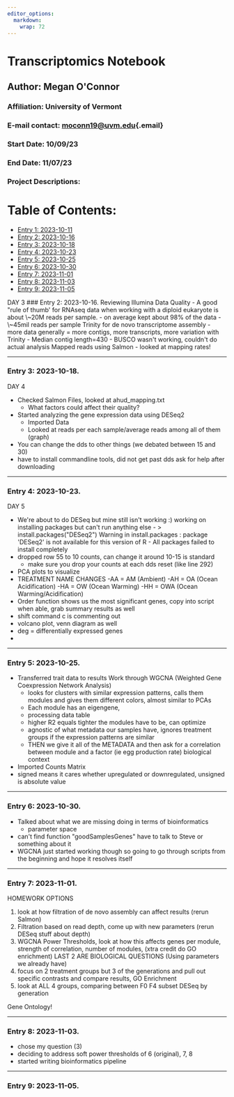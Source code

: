 ```yaml
---
editor_options: 
  markdown: 
    wrap: 72
---
```


# Transcriptomics Notebook

## Author: Megan O'Connor

### Affiliation: University of Vermont

### E-mail contact: [moconn19\@uvm.edu](mailto:moconn19@uvm.edu){.email}

### Start Date: 10/09/23

### End Date: 11/07/23

### Project Descriptions:

# Table of Contents:

-   [Entry 1: 2023-10-11](#id-section1)
-   [Entry 2: 2023-10-16](#id-section2)
-   [Entry 3: 2023-10-18](#id-section3)
-   [Entry 4: 2023-10-23](#id-section4)
-   [Entry 5: 2023-10-25](#id-section5)
-   [Entry 6: 2023-10-30](#id-section6)
-   [Entry 7: 2023-11-01](#id-section7)
-   [Entry 8: 2023-11-03](#id-section8)
-   [Entry 9: 2023-11-05](#id-section9)

<div id='id-section2'/>
DAY 3
### Entry 2: 2023-10-16. Reviewing Illumina Data Quality 
- A good "rule of thumb' for RNAseq data when working with a diploid eukaryote is about \~20M reads per sample. 
- on average kept about 98% of the data 
- \~45mil reads per sample Trinity for de novo transcriptome assembly 
- more data generally = more contigs, more transcripts, more variation with Trinity 
- Median contig length=430 
- BUSCO wasn't working, couldn't do actual analysis Mapped reads using Salmon 
- looked at mapping rates!

------------------------------------------------------------------------

<div id='id-section3'/>

### Entry 3: 2023-10-18.
DAY 4
-   Checked Salmon Files, looked at ahud_mapping.txt
    -   What factors could affect their quality?
-   Started analyzing the gene expression data using DESeq2
    -   Imported Data
    -   Looked at reads per each sample/average reads among all of them
        (graph)
-   You can change the dds to other things (we debated between 15 and
    30)
-   have to install commandline tools, did not get past dds ask for help
    after downloading

------------------------------------------------------------------------

<div id='id-section3'/>

### Entry 4: 2023-10-23.
DAY 5
-   We're about to do DESeq but mine still isn't working :) working on
    installing packages but can't run anything else - \>
    install.packages("DESeq2") Warning in install.packages : package
    'DESeq2' is not available for this version of R - All packages
    failed to install completely
-   dropped row 55 to 10 counts, can change it around 10-15 is standard
      - make sure you drop your counts at each dds reset (like line 292)
-   PCA plots to visualize
-   TREATMENT NAME CHANGES -AA = AM (Ambient) -AH = OA (Ocean
    Acidification) -HA = OW (Ocean Warming) -HH = OWA (Ocean
    Warming/Acidification)
-   Order function shows us the most significant genes, copy into script
    when able, grab summary results as well
- shift command c is commenting out
- volcano plot, venn diagram as well
- deg = differentially expressed genes
- 
------------------------------------------------------------------------

<div id='id-section3'/>

### Entry 5: 2023-10-25.
- Transferred trait data to results
Work through WGCNA (Weighted Gene Coexpression Network Analysis)
    - looks for clusters with similar expression patterns, calls them modules          and gives them different colors, almost similar to PCAs
    - Each module has an eigengene,
    - processing data table
    - higher R2 equals tighter the modules have to be, can optimize
    - agnostic of what metadata our samples have, ignores treatment groups if         the expression patterns are similar
    - THEN we give it all of the METADATA and then ask for a correlation              between module and a factor (ie egg production rate) biological               context
- Imported Counts Matrix
- signed means it cares whether upregulated or downregulated, unsigned is absolute value
------------------------------------------------------------------------

<div id='id-section3'/>

### Entry 6: 2023-10-30.
- Talked about what we are missing doing in terms of bioinformatics
    - parameter space
- can't find function "goodSamplesGenes" have to talk to Steve or something about it
- WGCNA just started working though so going to go through scripts from the beginning and hope it resolves itself

------------------------------------------------------------------------

<div id='id-section3'/>

### Entry 7: 2023-11-01.
HOMEWORK OPTIONS
1. look at how filtration of de novo assembly can affect results (rerun Salmon)
2. Filtration based on read depth, come up with new parameters (rerun DESeq stuff about depth)
3. WGCNA Power Thresholds, look at how this affects genes per module, strength of correlation, number of modules, (xtra credit do GO enrichment)
LAST 2 ARE BIOLOGICAL QUESTIONS (Using parameters we already have)
4. focus on 2 treatment groups but 3 of the generations and pull out specific contrasts and compare results, GO Enrichment
5. look at ALL 4 groups, comparing between F0 F4 subset DESeq by generation

Gene Ontology!

------------------------------------------------------------------------

<div id='id-section3'/>

### Entry 8: 2023-11-03.
- chose my question (3)
- deciding to address soft power thresholds of 6 (original), 7, 8
- started writing bioinformatics pipeline

------------------------------------------------------------------------

<div id='id-section3'/>

### Entry 9: 2023-11-05.

